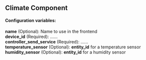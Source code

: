 ## Climate Component
#### Configuration variables:
**name** (Optional): Name to use in the frontend<br />
**device_id** (Required): ......<br />
**controller_send_service** (Required): ......<br />
**temperature_sensor** (Optional): **entity_id** for a temperature sensor<br />
**humidity_sensor** (Optional): **entity_id** for a humidity sensor<br />
